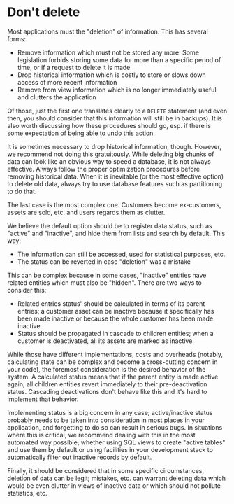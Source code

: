 # Don't delete

Most applications must the "deletion" of information. This has several forms:

* Remove information which must not be stored any more. Some legislation forbids storing some data for more than a specific period of time, or if a request to delete it is made
* Drop historical information which is costly to store or slows down access of more recent information
* Remove from view information which is no longer immediately useful and clutters the application

Of those, just the first one translates clearly to a `DELETE` statement (and even then, you should consider that this information will still be in backups). It is also worth discussing how these procedures should go, esp. if there is some expectation of being able to undo this action.

It is sometimes necessary to drop historical information, though. However, we recommend not doing this gratuitously. While deleting big chunks of data can look like an obvious way to speed a database, it is not always effective. Always follow the proper optimization procedures before removing historical data. When it is inevitable (or the most effective option) to delete old data, always try to use database features such as partitioning to do that.

The last case is the most complex one. Customers become ex-customers, assets are sold, etc. and users regards them as clutter.

We believe the default option should be to register data status, such as "active" and "inactive", and hide them from lists and search by default. This way:

* The information can still be accessed, used for statistical purposes, etc.
* The status can be reverted in case "deletion" was a mistake

This can be complex because in some cases, "inactive" entities have related entities which must also be "hidden". There are two ways to consider this:

* Related entries status' should be calculated in terms of its parent entries; a customer asset can be inactive because it specifically has been made inactive or because the whole customer has been made inactive.
* Status should be propagated in cascade to children entities; when a customer is deactivated, all its assets are marked as inactive
 
While those have different implementations, costs and overheads (notably, calculating state can be complex and become a cross-cutting concern in your code), the foremost consideration is the desired behavior of the system. A calculated status means that if the parent entity is made active again, all children entities revert immediately to their pre-deactivation status. Cascading deactivations don't behave like this and it's hard to implement that behavior.

Implementing status is a big concern in any case; active/inactive status probably needs to be taken into consideration in most places in your application, and forgetting to do so can result in serious bugs. In situations where this is critical, we recommend dealing with this in the most automated way possible; whether using SQL views to create "active tables" and use them by default or using facilities in your development stack to automatically filter out inactive records by default.

Finally, it should be considered that in some specific circumstances, deletion of data can be legit; mistakes, etc. can warrant deleting data which would be even clutter in views of inactive data or which should not pollute statistics, etc.
